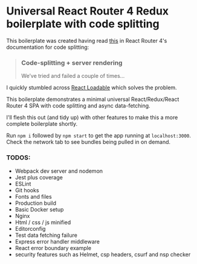 # Universal React Router 4 Redux boilerplate with code splitting

This boilerplate was created having read [this](https://reacttraining.com/react-router/web/guides/code-splitting/code-splitting-server-rendering) in React Router 4's documentation for code splitting:

> ### Code-splitting + server rendering
> We’ve tried and failed a couple of times...

I quickly stumbled across [React Loadable](https://github.com/thejameskyle/react-loadable) which solves the problem.

This boilerplate demonstrates a minimal universal React/Redux/React Router 4 SPA with code splitting and async data-fetching.

I'll flesh this out (and tidy up) with other features to make this a more complete boilerplate shortly.

Run `npm i` followed by `npm start` to get the app running at `localhost:3000`. Check the network tab to see bundles being pulled in on demand.

### TODOS:

* Webpack dev server and nodemon
* Jest plus coverage
* ESLint
* Git hooks
* Fonts and files
* Production build
* Basic Docker setup
* Nginx
* Html / css / js minified
* Editorconfig
* Test data fetching failure
* Express error handler middleware
* React error boundary example
* security features such as Helmet, csp headers, csurf and nsp checker
